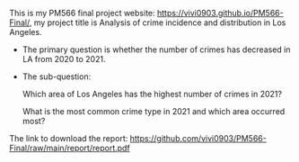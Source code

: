 This is my PM566 final project website: https://vivi0903.github.io/PM566-Final/, my project title is Analysis of crime incidence and distribution in Los Angeles.

- The primary question is whether the number of crimes has decreased in LA from 2020 to 2021.

- The sub-question: 

  Which area of Los Angeles has the highest number of crimes in 2021?
  
  What is the most common crime type in 2021 and which area occurred most?
 

The link to download the report: https://github.com/vivi0903/PM566-Final/raw/main/report/report.pdf
